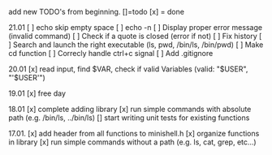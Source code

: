 add new TODO's from beginning. []=todo [x] = done


21.01
[ ] echo skip empty space
[ ] echo -n 
[ ] Display proper error message (invalid command)
[ ] Check if a quote is closed (error if not)
[ ] Fix history
[ ] Search and launch the right executable (ls, pwd, /bin/ls, /bin/pwd)
[ ] Make cd function
[ ] Correcly handle ctrl+c signal
[ ] Add .gitignore

20.01
[x]  read input, find $VAR, check if valid Variables (valid: "$USER", "'$USER'")

19.01
[x] free day

18.01
[x] complete adding library
[x] run simple commands with absolute path (e.g. /bin/ls, ../bin/ls)
[] start  writing unit tests for existing functions


17.01.
[x] add header from all functions to minishell.h
[x]  organize  functions in library
[x] run simple commands without a path (e.g. ls, cat, grep, etc…)
